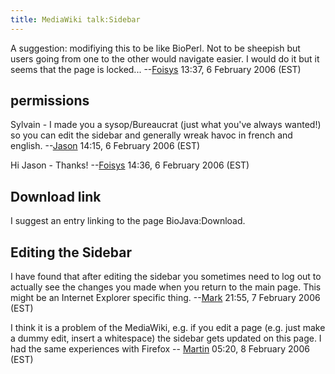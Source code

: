 ```yaml
---
title: MediaWiki talk:Sidebar
---
```


A suggestion: modifiying this to be like BioPerl. Not to be sheepish but
users going from one to the other would navigate easier. I would do it
but it seems that the page is
locked... --[Foisys](User:Foisys "wikilink") 13:37, 6 February 2006
(EST)

permissions
-----------

Sylvain - I made you a sysop/Bureaucrat (just what you've always
wanted!) so you can edit the sidebar and generally wreak havoc in french
and english. --[Jason](User:Jason "wikilink") 14:15, 6 February 2006
(EST)

Hi Jason - Thanks! --[Foisys](User:Foisys "wikilink") 14:36, 6 February
2006 (EST)

Download link
-------------

I suggest an entry linking to the page BioJava:Download.

Editing the Sidebar
-------------------

I have found that after editing the sidebar you sometimes need to log
out to actually see the changes you made when you return to the main
page. This might be an Internet Explorer specific
thing. --[Mark](User:Mark "wikilink") 21:55, 7 February 2006 (EST)

  
I think it is a problem of the MediaWiki, e.g. if you edit a page (e.g.
just make a dummy edit, insert a whitespace) the sidebar gets updated on
this page. I had the same experiences with Firefox --
[Martin](User:Martin "wikilink") 05:20, 8 February 2006 (EST)


